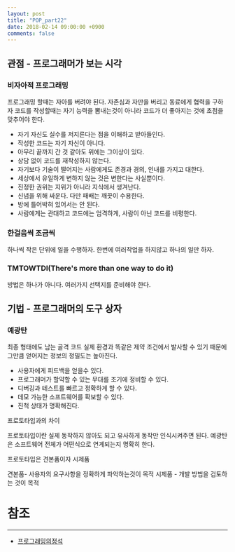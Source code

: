 ```yaml
---
layout: post
title: "POP_part22"
date: 2018-02-14 09:00:00 +0900
comments: false
---
```


## 관점 - 프로그래머가 보는 시각

### 비자아적 프로그래밍

프로그래밍 할때는 자아를 버려야 된다. 자존심과 자만을 버리고 동료에게 협력을 구하자
코드를 작성할때는 자기 능력을 뽐내는것이 아니라 코드가 더 좋아지는 것에 초점을 맞추어야 한다.

* 자기 자신도 실수를 저지른다는 점을 이해하고 받아들인다.
* 작성한 코드는 자기 자신이 아니다.
* 아무리 끝까지 간 것 같아도 위에는 그이상이 있다.
* 상담 없이 코드를 재작성하지 않는다.
* 자기보다 기술이 떨어지는 사람에게도 존경과 경의, 인내를 가지고 대한다.
* 세상에서 유일하게 변하지 않는 것은 변한다는 사실뿐이다.
* 진정한 권위는 지위가 아니라 지식에서 생겨난다.
* 신념을 위해 싸운다. 다만 패배는 깨끗이 수용한다.
* 방에 틀어박혀 있어서는 안 된다.
* 사람에게는 관대하고 코드에는 엄격하게, 사람이 아닌 코드를 비평한다.

### 한걸음씩 조금씩

하나씩 작은 단위에 일을 수행하자. 한번에 여러작업을 하지않고 하나의 일만 하자.

### TMTOWTDI(There's more than one way to do it)

방법은 하나가 아니다. 여러가지 선택지를 준비해야 한다.

## 기법 - 프로그래머의 도구 상자

### 예광탄

최종 형태에도 남는 골격 코드 실제 환경과 똑같은 제약 조건에서 발사할 수 있기 때문에 그만큼 얻어지는 정보의 정밀도는 높아진다.

* 사용자에게 피드백을 얻을수 있다.
* 프로그래머가 할약할 수 있는 무대를 조기에 정비할 수 있다.
* 디버깅과 테스트를 빠르고 정확하게 할 수 있다.
* 데모 가능한 소프트웨어를 확보할 수 있다.
* 진척 상태가 명확해진다.

프로토타입과의 차이

프로토타입이란 실제 동작하지 않아도 되고 유사하게 동작만 인식시켜주면 된다.
예광탄은 소프트웨어 전체가 어떤식으로 연계되는지 명확히 한다.

프로토타입은 견본품이자 시제품

견본품- 사용자의 요구사항을 정확하게 파악하는것이 목적
시제품 - 개발 방법을 검토하는 것이 목적

# 참조
-----
* [프로그래밍의정석](http://www.yes24.com/24/Goods/55254076?Acode=101)

